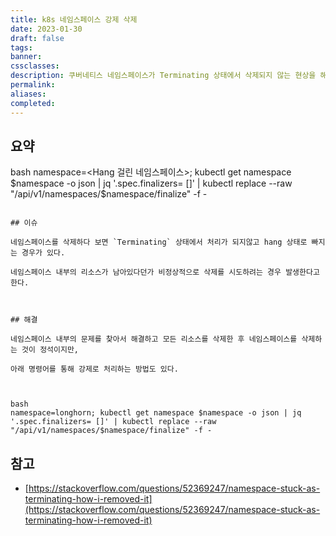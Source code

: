 ```yaml
---
title: k8s 네임스페이스 강제 삭제
date: 2023-01-30
draft: false
tags: 
banner: 
cssclasses: 
description: 쿠버네티스 네임스페이스가 Terminating 상태에서 삭제되지 않는 현상을 해결한다.
permalink: 
aliases: 
completed:
---
```

## 요약

bash
namespace=<Hang 걸린 네임스페이스>; kubectl get namespace $namespace -o json | jq '.spec.finalizers= []' | kubectl replace --raw "/api/v1/namespaces/$namespace/finalize" -f -
```

## 이슈

네임스페이스를 삭제하다 보면 `Terminating` 상태에서 처리가 되지않고 hang 상태로 빠지는 경우가 있다.

네임스페이스 내부의 리소스가 남아있다던가 비정상적으로 삭제를 시도하려는 경우 발생한다고 한다.

  

## 해결

네임스페이스 내부의 문제를 찾아서 해결하고 모든 리소스를 삭제한 후 네임스페이스를 삭제하는 것이 정석이지만,

아래 명령어를 통해 강제로 처리하는 방법도 있다.

  

bash
namespace=longhorn; kubectl get namespace $namespace -o json | jq '.spec.finalizers= []' | kubectl replace --raw "/api/v1/namespaces/$namespace/finalize" -f -
```

  

## 참고

- [https://stackoverflow.com/questions/52369247/namespace-stuck-as-terminating-how-i-removed-it](https://stackoverflow.com/questions/52369247/namespace-stuck-as-terminating-how-i-removed-it)